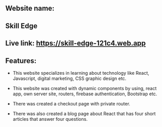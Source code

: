## Website name: 
## Skill Edge 
## Live link: https://skill-edge-121c4.web.app

## Features:
+ This website specializes in learning about technology like React, Javascript, digital marketing, CSS graphic design etc.

+ This website was created with dynamic components by using, react app, own server site, routers, firebase authentication, Bootstrap etc.

+ There was created a checkout page with private router.

+ There was also created a blog page about React that has four short articles that answer four questions.
